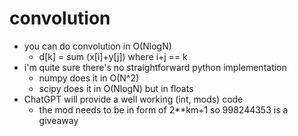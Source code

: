 # convolution
- you can do convolution in O(NlogN)
  - d[k] = sum (x[i]+y[j]) where i+j == k
- i'm quite sure there's no straightforward python implementation
  - numpy does it in O(N^2)
  - scipy does it in O(NlogN) but in floats
- ChatGPT will provide a well working (int, mods) code
  - the mod needs to be in form of 2**km+1 so 998244353 is a giveaway
